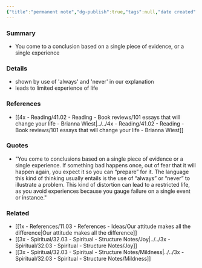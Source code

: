 ```yaml
---
{"title":"permanent note","dg-publish":true,"tags":null,"date created":"2022-11-14 12:57","date modified":null,"permalink":"/1x-references/11-03-references-ideas/cognitive-biases-overgeneralization/","dgHomeLink":true,"dgPassFrontmatter":true,"dgShowBacklinks":true,"dgShowLocalGraph":false,"dgShowInlineTitle":true}
---
```



### Summary
- You come to a conclusion based on a single piece of evidence, or a single experience

### Details
- shown by use of 'always' and 'never' in our explanation
- leads to limited experience of life

### References
- [[4x - Reading/41.02 - Reading - Book reviews/101 essays that will change your life - Brianna Wiest|../../4x - Reading/41.02 - Reading - Book reviews/101 essays that will change your life - Brianna Wiest]]

### Quotes
- "You come to conclusions based on a single piece of evidence or a single experience. If something bad happens once, out of fear that it will happen again, you expect it so you can “prepare” for it. The language this kind of thinking usually entails is the use of “always” or “never” to illustrate a problem. This kind of distortion can lead to a restricted life, as you avoid experiences because you gauge failure on a single event or instance."

### Related
- [[1x - References/11.03 - References - Ideas/Our attitude makes all the difference|Our attitude makes all the difference]]
- [[3x - Spiritual/32.03 - Spiritual - Structure Notes/Joy|../../3x - Spiritual/32.03 - Spiritual - Structure Notes/Joy]]
- [[3x - Spiritual/32.03 - Spiritual - Structure Notes/Mildness|../../3x - Spiritual/32.03 - Spiritual - Structure Notes/Mildness]]
